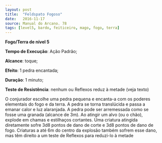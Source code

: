 ```yaml
---
layout: post
title:  "Feldspato Fogoso"
date:   2016-11-17
source: Manual do Arcano. 78
tags: [level5, bardo, feiticeiro, mago, fogo, terra]
---
```


**Fogo/Terra de nível 5**

**Tempo de Execução**: Ação Padrão;

**Alcance**: toque;

**Efeito**: 1 pedra encantada;

**Duração**: 1 minuto;

**Teste de Resistência**: nenhum ou Reflexos reduz à metade (veja texto)

O conjurador escolhe uma pedra 
pequena e encanta-a com os poderes 
elementais do fogo e da terra. A pedra 
se torna translúcida e passa a emanar 
calor e luz alaranjada. A pedra pode ser 
arremessada como se fosse uma granada 
(alcance de 3m). Ao atingir um alvo (ou 
o chão), explode em chamas e estilhaços 
cortantes. Uma criatura atingida diretamente sofre 3d8 pontos de dano de corte 
e 3d8 pontos de dano de fogo. Criaturas 
a até 6m do centro da explosão também 
sofrem esse dano, mas têm direito a um 
teste de Reflexos para reduzi-lo à metade